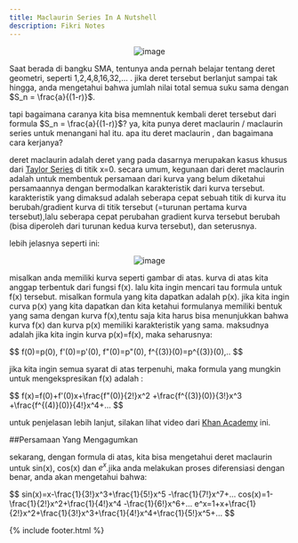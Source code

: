 ```yaml
---
title: Maclaurin Series In A Nutshell
description: Fikri Notes
---
```


<center>
  <img alt="image" src="https://fikrinotes.netlify.app/img-for-maclaurin.jpeg"/>
</center>

Saat berada di bangku SMA, tentunya anda pernah belajar tentang deret geometri, seperti 1,2,4,8,16,32,... . jika deret tersebut berlanjut sampai tak hingga, anda mengetahui bahwa jumlah nilai total semua suku sama dengan $S_n = \frac{a}{(1-r)}$.

tapi bagaimana caranya kita bisa memnentuk kembali deret tersebut dari formula $S_n = \frac{a}{(1-r)}$? ya, kita punya deret maclaurin / maclaurin series untuk menangani hal itu. apa itu deret maclaurin , dan bagaimana cara kerjanya?

deret maclaurin adalah deret yang pada dasarnya merupakan kasus khusus dari [Taylor Series](https://id.m.wikipedia.org/wiki/Deret_Taylor) di titik x=0. secara umum, kegunaan dari deret maclaurin adalah untuk membentuk persamaan dari kurva yang belum diketahui persamaannya dengan bermodalkan karakteristik dari kurva tersebut. karakteristik yang dimaksud adalah seberapa cepat sebuah titik di kurva itu berubah/gradient kurva di titik tersebut (=turunan pertama kurva tersebut),lalu seberapa cepat perubahan gradient kurva tersebut berubah (bisa diperoleh dari turunan kedua kurva tersebut), dan seterusnya.

lebih jelasnya seperti ini: 

<center>
  <img alt="image" src="https://fikrinotes.netlify.app/mac1.jpg"/>
</center>

misalkan anda memiliki kurva seperti gambar di atas. kurva di atas kita anggap terbentuk dari fungsi f(x). lalu kita ingin mencari tau formula untuk f(x) tersebut. misalkan formula yang kita dapatkan adalah p(x). jika kita ingin curva p(x) yang kita dapatkan dan kita ketahui formulanya memiliki bentuk yang sama dengan kurva f(x),tentu saja kita harus bisa menunjukkan bahwa kurva f(x) dan kurva p(x) memiliki karakteristik yang sama. maksudnya adalah jika kita ingin kurva p(x)=f(x), maka seharusnya:

<div style="overflow-x: auto">
$$
f(0)=p(0), f'(0)=p'(0), f"(0)=p"(0), f^{(3)}(0)=p^{(3)}(0),..
$$
</div>

jika kita ingin semua syarat di atas terpenuhi, maka formula yang mungkin untuk mengekspresikan f(x) adalah :

<div style="overflow-x: auto">
$$
f(x)=f(0)+f'(0)x+\frac{f"(0)}{2!}x^2 +\frac{f^{(3)}(0)}{3!}x^3 +\frac{f^{(4)}(0)}{4!}x^4+...
$$
</div>

untuk penjelasan lebih lanjut, silakan lihat video dari [Khan Academy](https://youtube.com/watch?v=epgwuzzDHsQ) ini.

##Persamaan Yang Mengagumkan

sekarang, dengan formula di atas, kita bisa mengetahui deret maclaurin untuk sin(x), cos(x) dan $e^x$.jika anda melakukan proses diferensiasi dengan benar, anda akan mengetahui bahwa:

<div style="overflow-x: auto">
$$
sin(x)=x-\frac{1}{3!}x^3+\frac{1}{5!}x^5 -\frac{1}{7!}x^7+...
cos(x)=1-\frac{1}{2!}x^2+\frac{1}{4!}x^4 -\frac{1}{6!}x^6+...
e^x=1+x+\frac{1}{2!}x^2+\frac{1}{3!}x^3+\frac{1}{4!}x^4+\frac{1}{5!}x^5+...
$$
</div>


{% include footer.html %}
